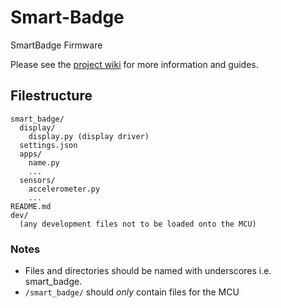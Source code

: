 # Smart-Badge
SmartBadge Firmware

Please see the [project wiki](https://github.com/SmartBadge/SmartBadge/wiki) for more information and guides.

## Filestructure
```
smart_badge/
  display/
    display.py (display driver)
  settings.json
  apps/
    name.py
    ...
  sensors/
    accelerometer.py
    ...
README.md
dev/
  (any development files not to be loaded onto the MCU)
```

### Notes
- Files and directories should be named with underscores i.e. smart\_badge.
- `/smart_badge/` should *only* contain files for the MCU
